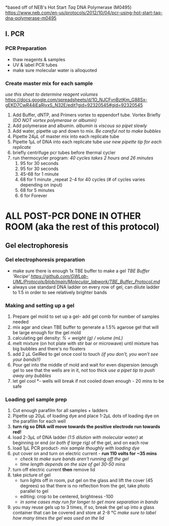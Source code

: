 *based off of NEB's Hot Start _Taq_ DNA Polymerase (M0495) https://www.neb.com/en-us/protocols/2012/10/04/pcr-using-hot-start-taq-dna-polymerase-m0495
## I. PCR
### PCR Preparation 
- thaw reagents & samples 
- UV & label PCR tubes
- make sure molecular water is alloquoted 
### Create master mix for each sample
*use this sheet to determine reagent volumes*
https://docs.google.com/spreadsheets/d/1O_NJCFvnBztKm_G88Sx-gEKD7CwR44iEaRjyxS_N32E/edit?gid=92320545#gid=92320545

1. Add Buffer, dNTP, and Primers vortex to eppendorf tube. Vortex Briefly 
*(DO NOT vortex polymerase or albumin)*
2. Add polymerase and albumin. 
*albumin is viscous so pipet slowly*
3. Add water, pipette up and down to mix.
*Be careful not to make bubbles*
4. Pipette 24µL of master mix into each replicate tube
5. Pipette 1µL of DNA into each replicate tube
*use new pipette tip for each replicate*
6. briefly centrifuge pcr tubes before thermal cycler
7. run thermocycler program: *40 cycles takes 2 hours and 26 minutes*
    1. 95 for 30 seconds
    2. 95 for 30 seconds
    3. 45-68 for 1 minute
    4. 68 for 1 minute _repeat 2-4 for 40 cycles (# of cycles varies depending on input)
    5. 68 for 5 minutes
    6. 6 for Forever

# **ALL POST-PCR DONE IN OTHER ROOM (aka the rest of this protocol)**

## Gel electrophoresis 

### Gel electrophoresis preparation
- make sure there is enough 1x TBE buffer to make a gel
	*TBE Buffer 'Recipe' https://github.com/GWLab-UML/Protocols/blob/main/Molecular_labwork/TBE_Buffer_Protocol.md*
- always use standard DNA ladder on every row of gel, can dilute ladder to 1:5 in order to see relatively brighter bands

### Making and setting up a gel
1. Prepare gel mold to set up a gel- add gel comb for number of samples needed
2. mix agar and clean TBE buffer to generate a 1.5% agarose gel that will be large enough for the gel mold
3. calculating gel density:
    *% = weight (g) / volume (mL)*
4. melt mixture (on hot plate with stir bar or microwave) until mixture has big bubbles and there's no floaters
5. add 2 µL GelRed to gel once cool to touch *(if you don't, you won't see your bands!!)*
6. Pour gel into the middle of mold and wait for even dispersion (enough gel to see that the wells are in it, not too thick
	*use a pipet tip to push away any bubbles* 
7. let gel cool *- wells will break if not cooled down enough - 20 mins to be safe

### Loading gel sample prep
1. Cut enough parafilm for all samples + ladders
2. Pipette up 20µL of loading dye and place 1-2µL dots of loading dye on the parafilm for each well
3. **turn rig so DNA will move towards the positive electrode run towards red!**
4. load 2-3µL of DNA ladder *(1:5 dilution with molecular water)* at beginning or end *(or both if large rig)* of the gel, and on each row
5. load 1µL PCR product- *mix sample thoughly with loading dye*
6. put cover on and turn on electric current - **run 110 volts for ~35 mins**
    - *check to make sure bands aren't running off the gel*
    - *time length depends on the size of gel 30-50 mins*
7. turn off electric current **then** remove lid
8. take picture of gel 
    - turn lights off in room, put gel on the glass and lift the cover (45 degrees) so that there is no reflection from the gel, take photo parallel to gel
    - editing: crop to be centered, brightness -100
    - *in some cases may run for longer to get more separation in bands*
9. you may reuse gels up to 3 times, if so, break the gel up into a glass container that can be covered and store at 2-8 °C 
	*make sure to label how many times the gel was used on the lid*